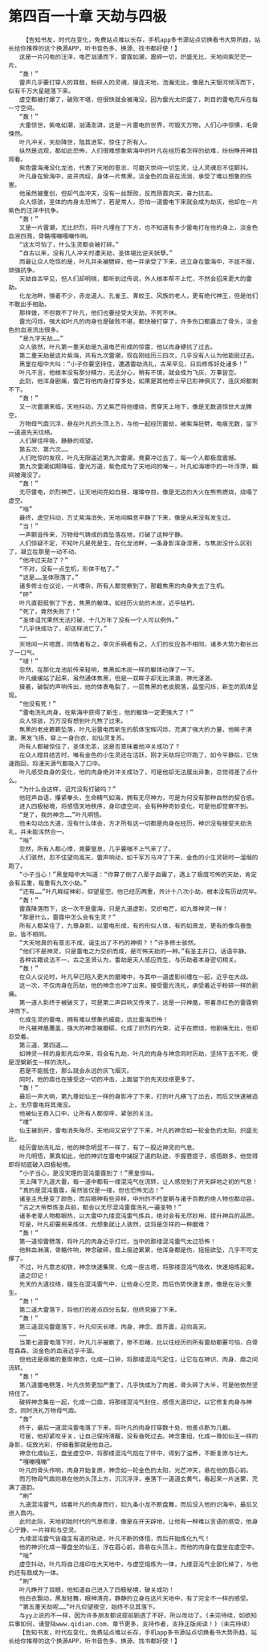 # 第四百一十章 天劫与四极
        【告知书友，时代在变化，免费站点难以长存，手机app多书源站点切换看书大势所趋，站长给你推荐的这个换源APP，听书音色多、换源、找书都好使！】
       这是一片闪电的汪洋，电芒汹涌而下，雷霆如潮，震碎一切，炽盛无比，天地间紫茫茫一片。
       “轰！”
       雷声几乎要打穿人的耳鼓，粉碎人的灵魂，接连天地，浩瀚无比，像是九天银河倾泻而下，似有千万大星砸落下来。
       虚空都被打爆了，破败不堪，但很快就会被淹没，因为雷光太炽盛了，刺目的雷电充斥在每一寸空间。
       “轰！”
       大雷惊世，紫电如潮，汹涌澎湃，这是一片雷电的世界，可毁灭万物，人们心中惊惧，毛骨悚然。
       叶凡冲关，天劫降世，阻其进军，惊住了所有人。
       纵然是远观，都如此恐怖，人们很难想象紫海中的叶凡在经历着怎样的劫难，纷纷睁开神目观看。
       紫色雷海淹没化龙池，代表了天地的意志，可磨灭世间一切生灵，让人灵魂忍不住颤抖。
       叶凡身在紫海中，皮开肉绽，身体一片焦黑，淡金色的血液在流淌，承受了难以想象的伤害。
       他虽然被重创，但却气血冲天，没有一丝颓败，反而昂首向天，奋力抗击。
       众人惊骇，圣体的肉身太恐怖了，若是常人，恐怕一道雷电下来就会成为劫灰，他却在一片紫色的汪洋中抗争。
       “轰！”
       又是一片雷潮，无比炽烈，将叶凡埋在了下方，也不知道有多少雷电打在他的身上，淡金色血液四溅，骨骼嘎嘣嘎嘣作响。
       “这太可怕了，什么生灵都会被打碎。”
       “自古以来，没有几人冲关时遭天劫，圣体堪比逆天妖孽。”
       而最让众人吃惊的是，叶凡并未被劈碎，他一并承受了下来，还立身在雷海中，不屈不服，顽强抗争。
       天劫自古罕见，但人们却明晓，都听到过传说，外人根本帮不上忙，不然会招来更大的雷劫。
       化龙池畔，强者不少，赤龙道人、孔雀王、青蛟王、风族的老人，更有绝代神王，但是他们不敢出手相助。
       那样做，不但救不了叶凡，他们也要经受大天劫，不死不休。
       雷光闪烁，强大如叶凡的肉身也是破败不堪，都快被打穿了，许多伤口都露出了骨头，淡金色的血液流出很多。
       “是九字天劫……”
       众人骇然，叶凡第一重天劫是九道电芒形成的惊雷，他以肉身硬抗了过去。
       第二重天劫是这片紫海，共有九次雷潮，现在刚经历三四次，几乎没有人认为他能挺过去。
       黑皇在暗中大叫：“小子你要坚持住，遭遇雷劫洗礼，古来罕见，日后修炼好处诸多！”
       叶凡不言，他根本没有那分精力，无法分心，稍有不慎，就会成为飞灰，万事皆空。
       此刻，他浑身剧痛，雷芒将他肉身打穿多处，如果是其他修士早已形神俱灭了，连灰烬都剩不下。
       “轰！”
       又一次雷潮来临，天地抖动，万丈紫芒将他缠绕，贯穿天上地下，像是无数道惊世大龙腾空。
       万物母气鼎沉浮，悬在叶凡的头顶上方，与他一起经历雷劫，被紫海狂劈，电痕无数，留下一道道先天纹络。
       人们屏住呼吸，静静的观望。
       第五次、第六次……
       人们吃惊的发现，叶凡无限逼近第九次雷潮，竟要冲过去了，每一个人都极度震撼。
       第九次雷潮如期降临，雷光万道，紫色成为了天地间的唯一，叶凡如海啸中的一叶浮萍，瞬间被淹没了。
       “轰！”
       无尽雷电，炽烈神芒，让天地间亮如白昼，璀璨夺目，像是无边的大火在熊熊燃烧，烧塌了虚空。
       “嗡”
       最终，虚空抖动，万丈紫海消失，天地间瞬息平静了下来，像是从来没有发生过。
       “当！”
       一声颤音传来，万物母气铸成的鼎坠落在地，打破了这种宁静。
       人们惊疑不定，不知叶凡是死是生，在化龙池畔，一条身影浑身漆黑，与焦炭没什么区别了，凝立在那里一动不动。
       “他冲过天劫了？”
       “不对，没有一点生机，形体干枯了。”
       “这是……圣体殒落了。”
       诸多修士在议论，一片嘈杂，所有人都觉察到了，那截焦黑的肉身失去了生机。
       “砰”
       叶凡直挺挺倒了下去，焦黑的躯体，如经历火劫的木炭，近乎枯朽。
       “死了，竟然失败了！”
       “圣体诅咒果然无法打破，十几万年了没有一个人可以例外。”
       “几乎快成功了，却这样消亡了。”
       ……
       天地间一片喧嚣，同情者有之，幸灾乐祸者有之，人们的反应各不相同，诸多大势力都长出了一口气。
       “啵！”
       忽然，在那化龙池前传来轻响，焦黑如木炭一样的躯体动弹了一下。
       叶凡缓缓站了起来，虽然通体焦黑，但是一双眸子却无比清澈，神光湛湛。
       接着，破裂的声响传出，他的体表龟裂了，一层焦黑的老皮脱落，晶莹闪烁，新生的肌体呈现。
       “他没有死！”
       “雷电洗礼肉身，在紫海中获得了新生，他的躯体一定更强大了！”
       众人惊骇，万万没有想到叶凡熬了过来。
       焦黑的老皮簌簌坠落，叶凡浴雷电而新生的肌体宝辉闪烁，充满了强大的力量，他眸子清澈，黑发飞扬，穿上一身白衣，如仙灵复苏。
       所有人都被惊住了，圣体无恙，这是否意味着他冲关成功了？
       在众人瞠目结舌时，唯有金色的小生灵还在活跃，刚才天劫将它吓跑了，如今平静后，它快速跑回，将漫天源气都吸入了口中。
       叶凡感受自身的变化，他的肉身绝对冲关成功了，可是他却无法展出异象，总觉得差了点什么。
       “为什么会这样，诅咒没有打破吗？”
       他轻声自语，攥紧拳头，生命精气如海，拥有无尽神力，可是为何没有那种自然的契合感。
       进入四极秘境，将感悟天地秩序，身印虚空间，会有种种奇妙变化，可是他却觉察不到。
       “是了，我的神念……”叶凡明悟。
       他未勾动出大道，没有什么体会，方才所有这一切都是肉身在经历，神识没有接受天劫洗礼，并未能浑然合一。
       “嗡”
       忽然，所有人都心悸，竟要窒息，几乎要喘不上气来了了。
       人们骇然，忍不住望向高天，雷声响动，如千军万马冲了下来，金色的小生灵顿时一溜烟的跑了。
       “小子当心！”黑皇暗中大叫道：“你算了倒了八辈子血霉了，遇上了极度可怖的天劫，肯定会有五重，每重有九次小劫。”
       “还有……”叶凡眸绽神彩，仰望星空。他已经历两重，共计十八次小劫，根本没有历劫完毕。
       “轰！”
       雷霆降落而下，这一次不是雷海，只是九道虚影，交织电芒，如九尊神灵一样！
       “那是什么，雷霆中怎么会有生灵？”
       所有人都呆住了，九尊身影，以雷电形成，有的形似人体，有的如真龙，更有的像鸟兽鱼虫，皆不相同。
       “大天地真的有意志不成，诞生出了不朽的神明？！”许多修士骇然。
       “他们不是神灵，只是雷电之力交织而成，是可怖天劫的一种。”有圣主开口，话语平静。
       各种古籍说法不一，古之圣贤认为，雷劫是天人感应而生，与历劫者本身密切相关。
       “轰！”
       在众人议论时，叶凡早已陷入更大的磨难中，与其中一道虚影纠缠在一起，近乎在大战。
       这一次，不仅肉身在历劫，他的神念也冲了出来，接受雷光洗礼，承受着近乎粉碎一样的剧痛。
       第一道人影终于被破灭了，可是第二声巨响又传来了，这是一只神凰，带着赤红色的雷霆俯冲而下。
       化成生灵的雷电，拥有难以想象的威能，远比雷海恐怖！
       叶凡被神凰覆盖，强大的神念被磨砺，化成了炽烈的光束，近乎在燃烧，他剧痛无比，但却忍受着。
       第三道、第四道……
       如神灵一样的身影先后冲来，将会有九劫，叶凡的肉身与神念同时历劫，坚持下去不死，便是涅槃新生一样的洗礼。
       若是不能抵住，那么就会永远的灰飞烟灭。
       同时，他的鼎也在接受这一切的冲击，上面留下的先天纹络更多了。
       “轰！”
       最后一声大响，第九尊如仙王一样的身影冲了下来，打的叶凡横飞了出去，而后又快速被追上，无尽雷电将其淹没。
       他被仙王吞入口中，让所有人都惊呼，紧张的关注。
       “噗”
       仙王被剖开，雷电消失殆尽，天地间又安宁了下来，叶凡的神念如一轮金色的太阳，炽盛无比。
       经历雷劫洗礼后，他的神念明显不一样了，有了一股近神灵的气息。
       叶凡明悟，果真如此，他的神识在雷电中捕捉了道的轨迹，手握菩提子，感悟颇多，他觉得即将彻底破入四极秘境。
       “小子当心，是没天理的混沌雷霆到了！”黑皇惊叫。
       天上降下九道大雷，每一道中都有一缕混沌气在流转，让人感觉到了开天辟地之初的气息！
       “真的是混沌雷霆，虽然皆仅是一缕，但也恐怖无边！”
       诸圣主先是变了颜色，而后眼神有些异样，中州的不朽皇朝与诸子百教的绝人物也都动容。
       “古之大帝祭炼圣兵前，都会以无尽混沌雷霆洗礼一遍圣物！”
       诸多老辈人物都眼热，以大雷中九缕混沌雷气炼兵，绝对会有无尽妙用，提升神兵的品质。
       可是，叶凡却要用来炼体，光想象就让人骇然，这将是怎样的一种磨难？
       “轰！”
       第一道惊雷劈落，将叶凡的肉身近乎打烂，当中的那缕混沌雷气太过恐怖！
       他鲜血淋漓，骨骼作响，神念破碎，鼎上痕迹累累，他浑身都是伤，摇摇欲坠，几乎不可支撑了。
       不过，叶凡意志如铁，神念快速集聚，化成一座古塔，将那缕混沌气吸收，快速熔炼起来。
       道之印记！
       先天的大道纹络，蕴生在混沌雷气中，让他身心空灵，而后伤势快速复原，像是在浴火重生。
       “轰！”
       第二道大雷落下，将他打的差点四分五裂，但终究接了下来。
       “轰！”
       第三道混沌雷霆落下，叶凡仰天长啸，肉身、神念、鼎齐震，迎向高天。
       ……
       当第七道雷电落下时，叶凡几乎被散了，惨不忍睹，比以往经历的所有雷劫都要可怕，白骨茬森森，淡金色的血液近乎干涸。
       但他还是艰难的重聚神念，化成一口钟，将那缕混沌气定住，让它在在神识、肉身、鼎之间流转。
       “轰！”
       第八道雷电劈落，叶凡伤势更加严重了，几乎快成为了肉酱，骨头碎了大半，可是他依然坚持住了。
       破碎神念集在一起，化成一口鼎，将那缕混沌气封住，感悟大道印记，以它修复肉身与神念，同时洗礼万物母气鼎。
       “轰”
       终于，最后一道混沌雷电落了下来，将叶凡的肉身打穿数十处，他差点断为几截。
       可是，他却紧咬牙关，让自己保持清醒，没有昏死过去。神念重组，化成一尊如仙王一样的身影，绽放光彩，仔细看那就是他自己。
       神念化成仙王，盘坐虚空中，将那缕混沌气抱在了怀中，得到了滋养，不断复原与壮大。
       “嘎嘣嘎嘣”
       叶凡的骨头作响，肉身开始复原，神念如一轮金色的太阳，光芒冲天，悬在他的眉心前。
       而万物母气鼎则悬在他的头顶上方，沉沉浮浮，垂落下一道道玄黄气，看起来一片迷蒙，充满了道韵。
       “刷”
       九道混沌雷气，绕着叶凡的肉身而行，如九条小龙不断盘舞，而后没入他的识海中，最后又进入鼎内。
       此时此际，天地初始时代的气息弥漫，像是在开天辟地，让他有一种难以言语的感受，他身心宁静，一片祥和与空灵。
       九缕混沌雷气皆蕴生有道的轨迹，叶凡不断的体悟，而后开始炼化九气！
       他的神识化成一尊盘坐的仙王，浮在眉心前，鼎悬在头顶上，而他的肉身在盘坐在虚空中。
       “嗡”
       虚空抖动，叶凡将自己烙印在大天地中，与虚空熔炼为一体，九缕混沌气全部化掉了，与他的还有鼎成为一体。
       “刷”
       叶凡睁开了双眼，他知道自己进入了四极秘境，破关成功！
       他白衣飘动，黑发轻舞，眼神清亮，静静的立身在这片天地中，有了完全不一样的感受。
       “第五重天劫呢……”叶凡仰望夜空，始终不见其落下。
       与yy上说的不一样，因为许多朋友都说提前剧透了不好，所以改动了。(未完待续，如欲知后事如何，请登陆www.qidian.com，章节更多，支持作者，支持正版阅读！)（未完待续）
       【告知书友，时代在变化，免费站点难以长存，手机app多书源站点切换看书大势所趋，站长给你推荐的这个换源APP，听书音色多、换源、找书都好使！】